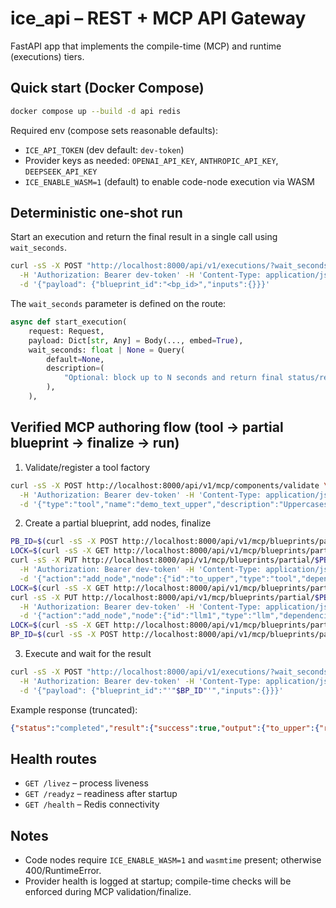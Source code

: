 # ice_api – REST + MCP API Gateway

FastAPI app that implements the compile-time (MCP) and runtime (executions) tiers.

## Quick start (Docker Compose)

```bash
docker compose up --build -d api redis
```

Required env (compose sets reasonable defaults):

- `ICE_API_TOKEN` (dev default: `dev-token`)
- Provider keys as needed: `OPENAI_API_KEY`, `ANTHROPIC_API_KEY`, `DEEPSEEK_API_KEY`
- `ICE_ENABLE_WASM=1` (default) to enable code-node execution via WASM

## Deterministic one-shot run

Start an execution and return the final result in a single call using `wait_seconds`.

```bash
curl -sS -X POST "http://localhost:8000/api/v1/executions/?wait_seconds=10" \
  -H 'Authorization: Bearer dev-token' -H 'Content-Type: application/json' \
  -d '{"payload": {"blueprint_id":"<bp_id>","inputs":{}}}'
```

The `wait_seconds` parameter is defined on the route:

```195:203:src/ice_api/api/executions.py
async def start_execution(
    request: Request,
    payload: Dict[str, Any] = Body(..., embed=True),
    wait_seconds: float | None = Query(
        default=None,
        description=(
            "Optional: block up to N seconds and return final status/result instead of an execution_id."
        ),
    ),
```

## Verified MCP authoring flow (tool → partial blueprint → finalize → run)

1) Validate/register a tool factory

```bash
curl -sS -X POST http://localhost:8000/api/v1/mcp/components/validate \
  -H 'Authorization: Bearer dev-token' -H 'Content-Type: application/json' \
  -d '{"type":"tool","name":"demo_text_upper","description":"Uppercases input text.","tool_factory_code":"from typing import Any, Dict\nfrom ice_core.base_tool import ToolBase\n\nclass UppercaseTool(ToolBase):\n    name: str = \"demo_text_upper\"\n    description: str = \"Uppercases input text.\"\n\n    async def _execute_impl(self, text: str) -> Dict[str, Any]:\n        return {\"result\": text.upper()}\n\n\ndef create_demo_text_upper() -> UppercaseTool:\n    return UppercaseTool()\n","auto_register": true,"validate_only": false}'
```

2) Create a partial blueprint, add nodes, finalize

```bash
PB_ID=$(curl -sS -X POST http://localhost:8000/api/v1/mcp/blueprints/partial -H 'Authorization: Bearer dev-token' -H 'Content-Type: application/json' -d 'null' | sed -n 's/.*"blueprint_id":"\([^"]\+\)".*/\1/p')
LOCK=$(curl -sS -X GET http://localhost:8000/api/v1/mcp/blueprints/partial/$PB_ID -H 'Authorization: Bearer dev-token' -i | tr -d '\r' | awk '/^x-version-lock:/ {print $2}')
curl -sS -X PUT http://localhost:8000/api/v1/mcp/blueprints/partial/$PB_ID \
  -H 'Authorization: Bearer dev-token' -H 'Content-Type: application/json' -H "X-Version-Lock: $LOCK" \
  -d '{"action":"add_node","node":{"id":"to_upper","type":"tool","dependencies":[],"tool_name":"demo_text_upper","tool_args":{"text":"hello world"}}}'
LOCK=$(curl -sS -X GET http://localhost:8000/api/v1/mcp/blueprints/partial/$PB_ID -H 'Authorization: Bearer dev-token' -i | tr -d '\r' | awk '/^x-version-lock:/ {print $2}')
curl -sS -X PUT http://localhost:8000/api/v1/mcp/blueprints/partial/$PB_ID \
  -H 'Authorization: Bearer dev-token' -H 'Content-Type: application/json' -H "X-Version-Lock: $LOCK" \
  -d '{"action":"add_node","node":{"id":"llm1","type":"llm","dependencies":["to_upper"],"model":"gpt-4o","llm_config":{"provider":"openai","model":"gpt-4o","max_tokens":64,"temperature":0.2},"prompt":"Uppercased: {{ to_upper.result }}"}}'
LOCK=$(curl -sS -X GET http://localhost:8000/api/v1/mcp/blueprints/partial/$PB_ID -H 'Authorization: Bearer dev-token' -i | tr -d '\r' | awk '/^x-version-lock:/ {print $2}')
BP_ID=$(curl -sS -X POST http://localhost:8000/api/v1/mcp/blueprints/partial/$PB_ID/finalize -H 'Authorization: Bearer dev-token' -H "X-Version-Lock: $LOCK" | sed -n 's/.*"blueprint_id":"\([^"]\+\)".*/\1/p')
```

3) Execute and wait for the result

```bash
curl -sS -X POST "http://localhost:8000/api/v1/executions/?wait_seconds=10" \
  -H 'Authorization: Bearer dev-token' -H 'Content-Type: application/json' \
  -d '{"payload": {"blueprint_id":"'"$BP_ID"'","inputs":{}}}'
```

Example response (truncated):

```json
{"status":"completed","result":{"success":true,"output":{"to_upper":{"result":"HELLO WORLD"},"llm1":{"response":"Lowercased: hello world","prompt":"Uppercased: HELLO WORLD","model":"gpt-4o","usage":{"total_tokens":20}}}}}
```

## Health routes

- `GET /livez` – process liveness
- `GET /readyz` – readiness after startup
- `GET /health` – Redis connectivity

## Notes

- Code nodes require `ICE_ENABLE_WASM=1` and `wasmtime` present; otherwise 400/RuntimeError.
- Provider health is logged at startup; compile-time checks will be enforced during MCP validation/finalize.
